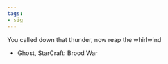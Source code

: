 ```yaml
---
tags:
- sig
---
```




You called down that thunder, now reap the whirlwind

- Ghost, StarCraft: Brood War